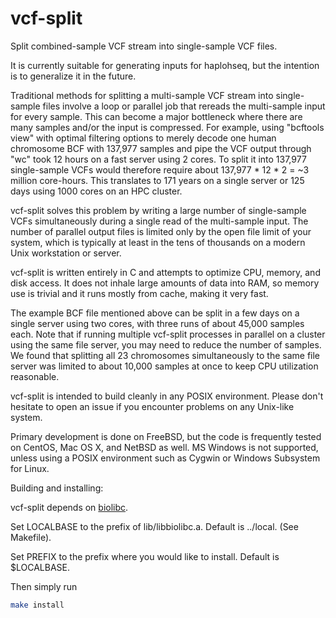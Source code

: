 # vcf-split
Split combined-sample VCF stream into single-sample VCF files.

It is currently suitable for generating inputs for haplohseq, but the
intention is to generalize it in the future.

Traditional methods for splitting a multi-sample VCF stream into single-sample
files involve a loop or parallel job that rereads the multi-sample input for
every sample.  This can
become a major bottleneck where there are many samples and/or the input
is compressed.  For example, using "bcftools view" with optimal filtering
options to merely decode one human chromosome BCF with
137,977 samples and pipe the VCF output through "wc" took 12 hours on a
fast server using 2 cores.  To split it into 137,977 single-sample VCFs
would therefore require about 137,977 * 12 * 2 = ~3 million core-hours.
This translates to 171 years on a single server or 125 days using 1000 cores
on an HPC cluster.

vcf-split solves this problem by writing a large number of single-sample VCFs
simultaneously during a single read of the multi-sample input.  The number
of parallel output files is limited only by the open file limit of your
system, which is typically at least in the tens of thousands on a modern
Unix workstation or server.

vcf-split is written entirely in C and attempts to optimize CPU, memory,
and disk access.  It does not inhale large amounts of data into RAM, so memory
use is trivial and it runs mostly from cache, making it very fast.

The example BCF file mentioned above can be split in a few days on a single
server using two cores, with three runs of about 45,000 samples each.
Note that if running multiple vcf-split processes in parallel on a cluster
using the same file server, you may need to reduce the number of samples.
We found that splitting all 23 chromosomes simultaneously to the same file
server was limited to about 10,000 samples at once to keep CPU utilization
reasonable.

vcf-split is intended to build cleanly in any POSIX environment.  Please
don't hesitate to open an issue if you encounter problems on any
Unix-like system.

Primary development is done on FreeBSD, but the code is frequently tested on
CentOS, Mac OS X, and NetBSD as well.  MS Windows is not supported, unless
using a POSIX environment such as Cygwin or Windows Subsystem for Linux.

Building and installing:

vcf-split depends on [biolibc](https://github.com/auerlab/biolibc).

Set LOCALBASE to the prefix of lib/libbiolibc.a.  Default is ../local.
(See Makefile).

Set PREFIX to the prefix where you would like to install.  Default is
$LOCALBASE.

Then simply run

```sh
make install
```
